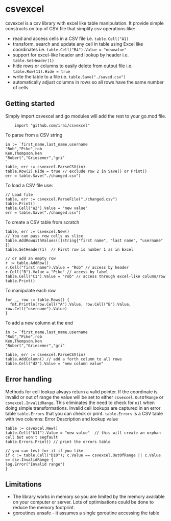 
# csvexcel
csvexcel is a csv library with excel like table manipulation. It provide simple constructs on top of CSV file that 
simplify csv operations like:
- read and access cells in a CSV file i.e. `table.Cell("A1)`
- transform, search and update any cell in table using Excel like coordinates i.e. `table.Cell("B4").Value = "newvalue"`
- support for excel-like header and lookup by header i.e. `table.SetHeader(1)`
- hide rows or columns to easily delete from output file i.e. `table.Row(11).Hide = true`
- write the table to a file i.e. `table.Save("./saved.csv")`
- automatically adjust columns in rows so all rows have the same number of cells

## Getting started
Simply import csvexcel and go modules will add the rest to your go.mod file.
```golang
	import "github.com/irai/csvexcel"
```

To parse from a CSV string
```
in := `first_name,last_name,username
"Rob","Pike",rob
Ken,Thompson,ken
"Robert","Griesemer","gri"
`
table, err := csvexcel.ParseCSV(in)
table.Row(2).Hide = true // exclude row 2 in Save() or Print()
err = table.Save("./changed.csv")
```

To load a CSV file use:
```golang
// Load file
table, err := csvexcel.ParseFile("./changed.csv")
table.Print()
table.Cell("a2").Value = "new value"
err = table.Save("./changed.csv")
```

To create a CSV table from scratch
```
table, err := csvexcel.New()
// You can pass row cells as slice
table.AddRowWithValues([]string{"first name", "last name", "username" })
table.SetHeader(1)  // First row is number 1 as in Excel

// or add an empty row
r := table.AddRow()
r.Cell("first name").Value = "Rob" // access by header
r.Cell("B").Value = "Pike" // access by label
table.Cell("C1").Value = "rob" // access through excel-like column/row
table.Print()
```

To manipulate each row
```golang
for _, row := table.Rows() {
  fmt.Println(row.Cell("A").Value, row.Cell("B").Value, row.Cell("username").Value)
}
```

To add a new column at the end
```golang
in := `first_name,last_name,username
"Rob","Pike",rob
Ken,Thompson,ken
"Robert","Griesemer","gri"
`
table, err := csvexcel.ParseCSV(in)
table.AddColumn() // add a forth column to all rows
table.Cell("d2").Value = "new column value"
```

## Error handling
Methods for cell lookup always return a valid pointer. If the coordinate is invalid or out of range the 
value will be set to either `csvexcel.OutOfRange` or `csvexcel.InvalidRange`. This eliminates the need to check for `nil` when doing simple transformations. 
Invalid cell lookups are captured in an error table `table.Errors` that you can check or print. 
`table.Errors` is a CSV table with two columns: Error Description and lookup value

```golang
table := csvexcel.New()
table.Cell("k11").Value = "new value"  // this will create an orphan cell but won't segfault
table.Errors.Print() // print the errors table

// you can test for it if you like
if c := table.Cell("D10"); c.Value == csvexcel.OutOfRange || c.Value == csv.InvalidRange {
log.Error("Invalid range")
}
```

## Limitations
* The library works in memory so you are limited by the memory available on your computer or server. Lots of optimisations could be done to reduce the memory footprint.
* goroutines unsafe - it assumes a single goroutine accessing the table
